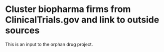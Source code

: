 # Cluster biopharma firms from ClinicalTrials.gov and link to outside sources

This is an input to the orphan drug project.
